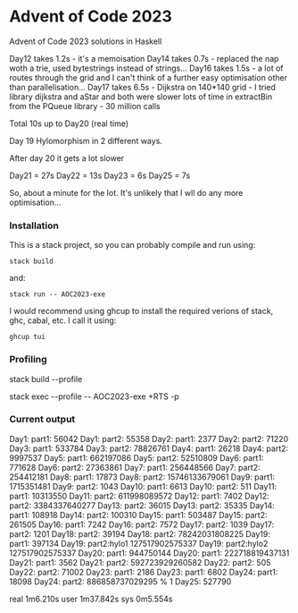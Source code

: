 # Advent of Code 2023

Advent of Code 2023 solutions in Haskell

Day12 takes 1.2s - it's a memoisation
Day14 takes 0.7s - replaced the nap woth a trie, used bytestrings instead of strings...
Day16 takes 1.5s - a lot of routes through the grid and I can't think of a further easy optimisation other than parallelisation...
Day17 takes 6.5s - Dijkstra on 140*140 grid - I tried library dijkstra and aStar and both were slower
                   lots of time in extractBin from the PQueue library - 30 million calls


Total 10s up to Day20 (real time)

Day 19 Hylomorphism in 2 different ways. 

After day 20 it gets a lot slower

Day21 = 27s
Day22 = 13s
Day23 = 6s
Day25 = 7s


So, about a minute for the lot. It's unlikely that I wll do any more optimisation...


### Installation

This is a stack project, so you can probably compile and run using:

    stack build

and:

    stack run -- AOC2023-exe


I would recommend using ghcup to install the required verions of stack, ghc, cabal, etc. I call it using:

    ghcup tui



### Profiling

stack build --profile

stack exec --profile -- AOC2023-exe +RTS -p


### Current output

Day1: part1: 56042
Day1: part2: 55358
Day2: part1: 2377
Day2: part2: 71220
Day3: part1: 533784
Day3: part2: 78826761
Day4: part1: 26218
Day4: part2: 9997537
Day5: part1: 662197086
Day5: part2: 52510809
Day6: part1: 771628
Day6: part2: 27363861
Day7: part1: 256448566
Day7: part2: 254412181
Day8: part1: 17873
Day8: part2: 15746133679061
Day9: part1: 1715351481
Day9: part2: 1043
Day10: part1: 6613
Day10: part2: 511
Day11: part1: 10313550
Day11: part2: 611998089572
Day12: part1: 7402
Day12: part2: 3384337640277
Day13: part2: 36015
Day13: part2: 35335
Day14: part1: 108918
Day14: part2: 100310
Day15: part1: 503487
Day15: part2: 261505
Day16: part1: 7242
Day16: part2: 7572
Day17: part2: 1039
Day17: part2: 1201
Day18: part2: 39194
Day18: part2: 78242031808225
Day19: part1: 397134
Day19: part2:hylo1 127517902575337
Day19: part2:hylo2 127517902575337
Day20: part1: 944750144
Day20: part1: 222718819437131
Day21: part1: 3562
Day21: part2: 592723929260582
Day22: part2: 505
Day22: part2: 71002
Day23: part1: 2186
Day23: part1: 6802
Day24: part1: 18098
Day24: part2: 886858737029295 % 1
Day25: 527790

real    1m6.210s
user    1m37.842s
sys     0m5.554s